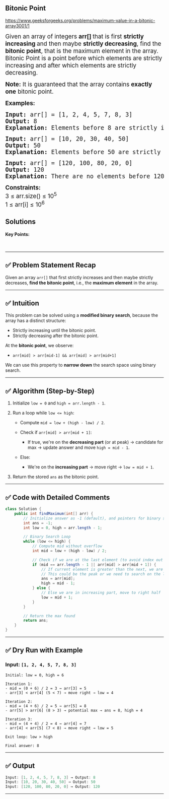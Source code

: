 ## Bitonic Point

https://www.geeksforgeeks.org/problems/maximum-value-in-a-bitonic-array3001/1

<div class="problems_problem_content__Xm_eO"><p><span style="font-size: 14pt;">Given an array of integers <strong>arr[] </strong>that is first <strong>strictly increasing </strong>and then maybe <strong>strictly decreasing</strong>, find the <strong>bitonic point</strong>, that is the maximum element in the array.<br>Bitonic Point is a point before which elements are strictly increasing and after which elements are strictly decreasing.</span></p>
<p><span style="font-size: 14pt;"><strong>Note:</strong> It is guaranteed that the array contains <strong>exactly one</strong> bitonic point.</span></p>
<p><span style="font-size: 14pt;"><strong>Examples:</strong></span></p>
<pre><span style="font-size: 14pt;"><strong>Input: </strong>arr[] = [1, 2, 4, 5, 7, 8, 3]
<strong>Output:</strong> 8
<strong>Explanation:</strong> Elements before 8 are strictly increasing [1, 2, 4, 5, 7] and elements after 8 are strictly decreasing [3].</span></pre>
<pre><span style="font-size: 14pt;"><strong>Input: </strong>arr[] = [10, 20, 30, 40, 50]
<strong>Output:</strong> 50
<strong>Explanation:</strong> Elements before 50 are strictly increasing [10, 20, 30 40] and there are no elements after 50.<br></span></pre>
<pre><span style="font-size: 14pt;"><strong>Input: </strong>arr[] = [120, 100, 80, 20, 0]
<strong>Output:</strong> 120
<strong>Explanation:</strong> There are no elements before 120 and elements after 120 are strictly decreasing [100, 80, 20, 0].</span></pre>
<p><span style="font-size: 14pt;"><strong>Constraints:</strong><br>3 ≤ arr.size() ≤ 10<sup>5</sup><br>1 ≤ arr[i] ≤ 10<sup>6</sup></span></p></div>

## Solutions

#### Key Points:
```


```


---

## ✅ Problem Statement Recap

Given an array `arr[]` that first strictly increases and then maybe strictly decreases, **find the bitonic point**, i.e., the **maximum element** in the array.

---

## ✅ Intuition

This problem can be solved using a **modified binary search**, because the array has a distinct structure:

* Strictly increasing until the bitonic point.
* Strictly decreasing after the bitonic point.

At the **bitonic point**, we observe:

* `arr[mid] > arr[mid-1] && arr[mid] > arr[mid+1]`

We can use this property to **narrow down** the search space using binary search.

---

## ✅ Algorithm (Step-by-Step)

1. Initialize `low = 0` and `high = arr.length - 1`.
2. Run a loop while `low <= high`:

   * Compute `mid = low + (high - low) / 2`.
   * Check if `arr[mid] > arr[mid + 1]`:

     * If true, we're on the **decreasing part** (or at peak) → candidate for max → update answer and move `high = mid - 1`.
   * Else:

     * We're on the **increasing part** → move right → `low = mid + 1`.
3. Return the stored `ans` as the bitonic point.

---

## ✅ Code with Detailed Comments

```java
class Solution {
    public int findMaximum(int[] arr) {
        // Initialize answer as -1 (default), and pointers for binary search
        int ans = -1;
        int low = 0, high = arr.length - 1;

        // Binary Search Loop
        while (low <= high) {
            // Compute mid without overflow
            int mid = low + (high - low) / 2;

            // Check if we are at the last element (to avoid index out of bounds)
            if (mid == arr.length - 1 || arr[mid] > arr[mid + 1]) {
                // If current element is greater than the next, we are in decreasing part
                // This could be the peak or we need to search on the left
                ans = arr[mid];
                high = mid - 1;
            } else {
                // Else we are in increasing part, move to right half
                low = mid + 1;
            }
        }

        // Return the max found
        return ans;
    }
}
```

---

## ✅ Dry Run with Example

### Input: `[1, 2, 4, 5, 7, 8, 3]`

```
Initial: low = 0, high = 6

Iteration 1:
- mid = (0 + 6) / 2 = 3 → arr[3] = 5
- arr[3] < arr[4] (5 < 7) → move right → low = 4

Iteration 2:
- mid = (4 + 6) / 2 = 5 → arr[5] = 8
- arr[5] > arr[6] (8 > 3) → potential max → ans = 8, high = 4

Iteration 3:
- mid = (4 + 4) / 2 = 4 → arr[4] = 7
- arr[4] < arr[5] (7 < 8) → move right → low = 5

Exit loop: low > high

Final answer: 8
```

---

## ✅ Output

```java
Input: [1, 2, 4, 5, 7, 8, 3] → Output: 8
Input: [10, 20, 30, 40, 50] → Output: 50
Input: [120, 100, 80, 20, 0] → Output: 120
```

---




























